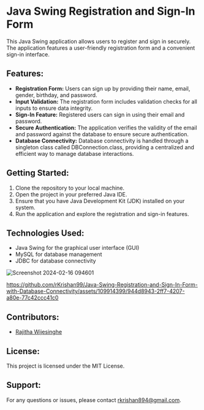 # Java Swing Registration and Sign-In Form

This Java Swing application allows users to register and sign in securely. The application features a user-friendly registration form and a convenient sign-in interface.

## Features:
- **Registration Form:** Users can sign up by providing their name, email, gender, birthday, and password.
- **Input Validation:** The registration form includes validation checks for all inputs to ensure data integrity.
- **Sign-In Feature:** Registered users can sign in using their email and password.
- **Secure Authentication:** The application verifies the validity of the email and password against the database to ensure secure authentication.
- **Database Connectivity:** Database connectivity is handled through a singleton class called DBConnection.class, providing a centralized and efficient way to manage database interactions.

## Getting Started:
1. Clone the repository to your local machine.
2. Open the project in your preferred Java IDE.
3. Ensure that you have Java Development Kit (JDK) installed on your system.
4. Run the application and explore the registration and sign-in features.

## Technologies Used:
- Java Swing for the graphical user interface (GUI)
- MySQL for database management
- JDBC for database connectivity

![Screenshot 2024-02-16 094601](https://github.com/rKrishan99/Java-Swing-Registration-and-Sign-In-Form-with-Database-Connectivity/assets/109914399/a53eba6b-2461-42c8-accb-5ca1c85555da)  




https://github.com/rKrishan99/Java-Swing-Registration-and-Sign-In-Form-with-Database-Connectivity/assets/109914399/944d8943-2ff7-4207-a80e-77c42ccc41c0



## Contributors:
- [Rajitha Wijesinghe](mailto:rkrishan894@gmail.com)

## License:
This project is licensed under the MIT License.

## Support:
For any questions or issues, please contact [rkrishan894@gmail.com](mailto:rkrishan894@gmail.com).

